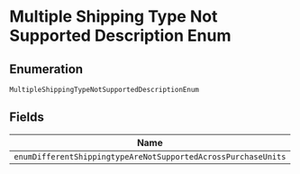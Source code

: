 
# Multiple Shipping Type Not Supported Description Enum

## Enumeration

`MultipleShippingTypeNotSupportedDescriptionEnum`

## Fields

| Name |
|  --- |
| `enumDifferentShippingtypeAreNotSupportedAcrossPurchaseUnits` |

